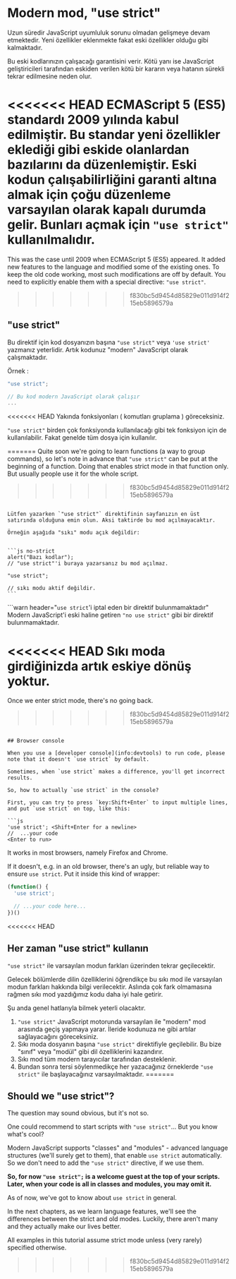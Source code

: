 # Modern mod, "use strict"

Uzun süredir JavaScript uyumluluk sorunu olmadan gelişmeye devam etmektedir. Yeni özellikler eklenmekte fakat eski özellikler olduğu gibi kalmaktadır.

Bu eski kodlarınızın çalışacağı garantisini verir. Kötü yanı ise JavaScript geliştiricileri tarafından eskiden verilen kötü bir kararın veya hatanın sürekli tekrar edilmesine neden olur. 

<<<<<<< HEAD
ECMAScript 5 (ES5) standardı 2009 yılında kabul edilmiştir. Bu standar yeni özellikler eklediği gibi eskide olanlardan bazılarını da düzenlemiştir. Eski kodun çalışabilirliğini garanti altına almak için çoğu düzenleme varsayılan olarak kapalı durumda gelir. Bunları açmak için `"use strict"` kullanılmalıdır.
=======
This was the case until 2009 when ECMAScript 5 (ES5) appeared. It added new features to the language and modified some of the existing ones. To keep the old code working, most such modifications are off by default. You need to explicitly enable them with a special directive: `"use strict"`.
>>>>>>> f830bc5d9454d85829e011d914f215eb5896579a

## "use strict"

Bu direktif için kod dosyanızın başına `"use strict"` veya `'use strict'` yazmanız yeterlidir. Artık kodunuz "modern" JavaScript olarak çalışmaktadır.

Örnek : 

```js
"use strict";

// Bu kod modern JavaScript olarak çalışır
...
```

<<<<<<< HEAD
Yakında fonksiyonları ( komutları gruplama ) göreceksiniz. 

`"use strict"` birden çok fonksiyonda kullanılacağı gibi tek fonksiyon için de kullanılabilir. Fakat genelde tüm dosya için kullanılır.

=======
Quite soon we're going to learn functions (a way to group commands), so let's note in advance that `"use strict"` can be put at the beginning of a function. Doing that enables strict mode in that function only. But usually people use it for the whole script.
>>>>>>> f830bc5d9454d85829e011d914f215eb5896579a

````warn header="\"use strict\" in en üstte olduğuna emin olun"

Lütfen yazarken `"use strict"` direktifinin sayfanızın en üst satırında olduğuna emin olun. Aksi taktirde bu mod açılmayacaktır.

Örneğin aşağıda "sıkı" modu açık değildir:


```js no-strict
alert("Bazı kodlar");
// "use strict"'i buraya yazarsanız bu mod açılmaz.

"use strict";

// sıkı modu aktif değildir.
```

````

```warn header="`use strict`'i iptal eden bir direktif bulunmamaktadır"
Modern JavaScript'i eski haline getiren `"no use strict"` gibi bir direktif bulunmamaktadır.

<<<<<<< HEAD
Sıkı moda girdiğinizda artık eskiye dönüş yoktur.
=======
Once we enter strict mode, there's no going back.
>>>>>>> f830bc5d9454d85829e011d914f215eb5896579a
```

## Browser console

When you use a [developer console](info:devtools) to run code, please note that it doesn't `use strict` by default.

Sometimes, when `use strict` makes a difference, you'll get incorrect results.

So, how to actually `use strict` in the console?

First, you can try to press `key:Shift+Enter` to input multiple lines, and put `use strict` on top, like this:

```js
'use strict'; <Shift+Enter for a newline>
//  ...your code
<Enter to run>
```

It works in most browsers, namely Firefox and Chrome.

If it doesn't, e.g. in an old browser, there's an ugly, but reliable way to ensure `use strict`. Put it inside this kind of wrapper:

```js
(function() {
  'use strict';

  // ...your code here...
})()
```

<<<<<<< HEAD
## Her zaman "use strict" kullanın

`"use strict"` ile varsayılan modun farkları üzerinden tekrar geçilecektir.

Gelecek bölümlerde dilin özelliklerini öğrendikçe bu sıkı mod ile varsayılan modun farkları hakkında bilgi verilecektir. Aslında çok fark olmamasına rağmen sıkı mod yazdığımız kodu daha iyi hale getirir.

Şu anda genel hatlarıyla bilmek yeterli olacaktır.

1. `"use strict"` JavaScript motorunda varsayılan ile "modern" mod arasında geçiş yapmaya yarar. İleride kodunuza ne gibi artılar sağlayacağını göreceksiniz.
2. Sıkı moda dosyanın başına `"use strict"` direktifiyle geçilebilir. Bu bize "sınıf" veya "modül" gibi dil özelliklerini kazandırır.
3. Sıkı mod tüm modern tarayıcılar tarafından desteklenir.
4. Bundan sonra tersi söylenmedikçe her yazacağınız örneklerde  `"use strict"` ile başlayacağınız varsayılmaktadır. 
=======
## Should we "use strict"?

The question may sound obvious, but it's not so.

One could recommend to start scripts with `"use strict"`... But you know what's cool?

Modern JavaScript supports "classes" and "modules" - advanced language structures (we'll surely get to them), that enable `use strict` automatically. So we don't need to add the `"use strict"` directive, if we use them.

**So, for now `"use strict";` is a welcome guest at the top of your scripts. Later, when your code is all in classes and modules, you may omit it.**

As of now, we've got to know about `use strict` in general.

In the next chapters, as we learn language features, we'll see the differences between the strict and old modes. Luckily, there aren't many and they actually make our lives better.

All examples in this tutorial assume strict mode unless (very rarely) specified otherwise.
>>>>>>> f830bc5d9454d85829e011d914f215eb5896579a
